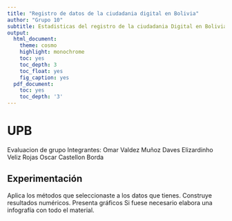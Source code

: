 ```yaml
---
title: "Registro de datos de la ciudadania digital en Bolivia"
author: "Grupo 10"
subtitle: Estadisticas del registro de la ciudadania Digital en Bolivia
output:
  html_document:
    theme: cosmo
    highlight: monochrome
    toc: yes
    toc_depth: 3
    toc_float: yes
    fig_caption: yes
  pdf_document:
    toc: yes
    toc_depth: '3'
---
```



# UPB
Evaluacion de grupo 
Integrantes:
Omar Valdez Muñoz
Daves Elizardinho Veliz Rojas
Oscar Castellon Borda

## Experimentación

Aplica los métodos que seleccionaste a los datos que tienes.
Construye resultados numéricos.
Presenta gráficos
Si fuese necesario elabora una infografía con todo el material.
